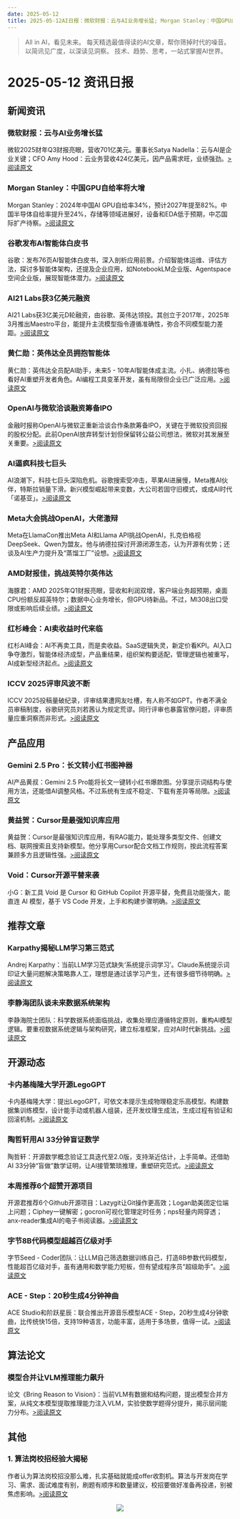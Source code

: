 ```yaml
---
date: 2025-05-12
title: 2025-05-12AI日报：微软财报：云与AI业务增长猛; Morgan Stanley：中国GPU自给率将大增; 谷歌发布AI智能体白皮书
---
```


> All in AI，看见未来。 每天精选最值得读的AI文章，帮你筛掉时代的噪音。 以简讯见广度，以深读见洞察。 技术、趋势、思考，一站式掌握AI世界。

# 2025-05-12 资讯日报

## 新闻资讯

### 微软财报：云与AI业务增长猛

微软2025财年Q3财报亮眼，营收701亿美元。董事长Satya Nadella：云与AI是企业关键；CFO Amy Hood：云业务营收424亿美元，因产品需求旺，业绩强劲。[>阅读原文](https://mp.weixin.qq.com/s?__biz=Mzg3Mzg5MjY3Nw==&chksm=cf0046c28178217bb5f5df15d8387ab2bd76ddf587c0d3572d1dddce466ee8c92a8a168ef1fe&idx=2&mid=2247520921&sn=6f0fdd5a25a8027cb7266611ee041396#rd)

### Morgan Stanley：中国GPU自给率将大增

Morgan Stanley：2024年中国AI GPU自给率34%，预计2027年提至82%。中国半导体自给率提升至24%，存储等领域进展好，设备和EDA低于预期，中芯国际扩产待察。[>阅读原文](https://mp.weixin.qq.com/s?__biz=MzIwMzgzNTQ1Nw==&chksm=974ff2dc53f908c4f17a55e94ac94eeb35531464ffc8bf73c89d9ecd1903f7518f34bd2e3ac3&idx=3&mid=2247650767&sn=6c010680d314dbfc8b47c93e56462511#rd)

### 谷歌发布AI智能体白皮书

谷歌：发布76页AI智能体白皮书，深入剖析应用前景。介绍智能体运维、评估方法，探讨多智能体架构，还提及企业应用，如NotebookLM企业版、Agentspace空间企业版，展现智能体潜力。[>阅读原文](https://mp.weixin.qq.com/s?__biz=MzI3MTA0MTk1MA==&chksm=f02e4a07789a65a1ae99812e826f298dca83b21dc4f8467cdab607d357a3d4990ecb59214144&idx=3&mid=2652593095&sn=0f3eaddbbab7aad9b43473bd4d88817e#rd)

### AI21 Labs获3亿美元融资

AI21 Labs获3亿美元D轮融资，由谷歌、英伟达领投。其创立于2017年，2025年3月推出Maestro平台，能提升主流模型指令遵循准确性，弥合不同模型能力差距。[>阅读原文](https://mp.weixin.qq.com/s?__biz=Mzg3Mzg5MjY3Nw==&chksm=cf85c007d244815e4a5ef949a41bc6635df36387224ba219d40839e1c3fc2f16eb935e202da6&idx=3&mid=2247520921&sn=716e33652c386df8ebb0a2c0c4e7d1de#rd)

### 黄仁勋：英伟达全员拥抱智能体

黄仁勋：英伟达全员配AI助手，未来5 - 10年AI智能体成主流。小扎、纳德拉等也看好AI重塑开发者角色。AI编程工具变革开发，虽有局限但企业已广泛应用。[>阅读原文](https://mp.weixin.qq.com/s?__biz=MzI3MTA0MTk1MA==&chksm=f01d5580838e402379229120e67b331b5bcfa56db44fb9e965de26abd7dc2fa3dea8e9b82095&idx=2&mid=2652593095&sn=78043090438b28ecc36dba721e9aec29#rd)

### OpenAI与微软洽谈融资筹备IPO

金融时报称OpenAI与微软正重新洽谈合作条款筹备IPO，关键在于微软投资回报的股权分配。此前OpenAI放弃转型计划但保留转公益公司想法，微软对其发展至关重要。[>阅读原文](https://mp.weixin.qq.com/s?__biz=Mzg3Mzg5MjY3Nw==&chksm=cf9d0415220e0c13cfcdb26cb700563f4d072ca5e77e4c690ee99c27dd29b022a24b1c4774ef&idx=1&mid=2247520921&sn=a2a9135fa63fd748dafe7b93758af349#rd)

### AI逼疯科技七巨头

AI浪潮下，科技七巨头深陷危机。谷歌搜索受冲击，苹果AI进展慢，Meta推AI伙伴，特斯拉销量下滑。新兴模型崛起带来变数，大公司若固守旧模式，或成AI时代「诺基亚」。[>阅读原文](https://mp.weixin.qq.com/s?__biz=MzI3MTA0MTk1MA==&chksm=f06cbd236e8fa27df0ce57e77d2dcc6ebea9fcfcf5042ed04ba822fa1ef218cfabdc7fe41d55&idx=1&mid=2652593095&sn=e118f937170dd7962f81627c834522e5#rd)

### Meta大会挑战OpenAI，大佬激辩

Meta在LlamaCon推出Meta AI和Llama API挑战OpenAI，扎克伯格视DeepSeek、Qwen为盟友。他与纳德拉探讨开源闭源生态，认为开源有优势；还谈及AI生产力提升及“蒸馏工厂”设想。[>阅读原文](https://mp.weixin.qq.com/s?__biz=MzU1NDA4NjU2MA==&chksm=fa09169afa10683ae3161d7758c5355acb81158d0d1423836d497e66344b8993faee8b32a340&idx=2&mid=2247638789&sn=f09df10e13284f575fadbb02e0249959#rd)

### AMD财报佳，挑战英特尔英伟达

海豚君：AMD 2025年Q1财报亮眼，营收和利润双增，客户端业务超预期，桌面CPU份额反超英特尔；数据中心业务增长，但GPU待新品。不过，MI308出口受限或影响后续业绩。[>阅读原文](https://mp.weixin.qq.com/s?__biz=MzIwMzgzNTQ1Nw==&chksm=977dc97f8591d4e57296d35506743a49eeafa34cfbebb83129bf8cd2b835e57d0c491b0cecd9&idx=2&mid=2247650767&sn=237afd4a4d1b09c4da95c2e72d57d5bf#rd)

### 红杉峰会：AI卖收益时代来临

红杉AI峰会：AI不再卖工具，而是卖收益。SaaS逻辑失灵，新定价看KPI。AI入口争夺激烈，智能体经济成型，产品重结果，组织架构要适配，管理逻辑也被重写，AI成新型经济起点。[>阅读原文](https://mp.weixin.qq.com/s?__biz=Mzg5NTc0MjgwMw==&chksm=c12fcf4fb8bfef44425debd4d011441a1a5d3adf875ba145d85800ed2070f7f231643636634e&idx=1&mid=2247516135&sn=a96d3a9a56cfcab74a31899bc9bd8a3c#rd)

### ICCV 2025评审风波不断

ICCV 2025投稿量破纪录，评审结果遭网友吐槽，有人称不如GPT。作者不满全员审稿制度，谷歌研究员刘若茜认为规定荒谬。同行评审也暴露官僚问题，评审质量应重洞察而非形式。[>阅读原文](https://mp.weixin.qq.com/s?__biz=MzI3MTA0MTk1MA==&chksm=f041a9bf8fd58b98644b715407b704780781c8451820eb7e1ab21886fd60c745534acc157d12&idx=1&mid=2652593122&sn=b412e88fa093c06a220f611d2ebb5f49#rd)

## 产品应用

### Gemini 2.5 Pro：长文转小红书图神器

AI产品黄叔：Gemini 2.5 Pro能将长文一键转小红书爆款图。分享提示词结构与使用方法，还能借AI调整风格。不过系统有生成不稳定、下载有差异等局限。[>阅读原文](https://mp.weixin.qq.com/s?__biz=MjM5ODU1MzQzOQ==&chksm=b06af46e6b001963ae0ce7ac9ecb9d4789fcd446b12efcd2509497acbbd3e57f98c003aebf6d&idx=1&mid=2451426381&sn=256184b5dbcf69338168cf84322aa151#rd)

### 黄益贺：Cursor是最强知识库应用

黄益贺：Cursor是最强知识库应用，有RAG能力，能处理多类型文件、创建文档、联网搜索且支持新模型。他分享用Cursor配合文档工作规则，按此流程答案兼顾多方且逻辑性强。[>阅读原文](https://mp.weixin.qq.com/s?__biz=MzkyNzU0MzQwOQ==&chksm=c3c3dcfd37adf1b1979ce75f7e84f1af9d96337edca843adc19997ecf477bcb037d404b413a0&idx=1&mid=2247484313&sn=9df4d0f85db0f13ab142b635c7edb1dc#rd)

### Void：Cursor开源平替来袭

小G：新工具 Void 是 Cursor 和 GitHub Copilot 开源平替，免费且功能强大，能直连 AI 模型，基于 VS Code 开发，上手和构建步骤明确。[>阅读原文](https://mp.weixin.qq.com/s?__biz=MzkxNjQ4MzMyOA==&chksm=c052b82a26db1437420976b0c11e4e85c56cf444accb30848ad74151b5779a0257fd2ea0c3ed&idx=1&mid=2247493111&sn=84bedf44a77a97a60e69f3b924e9c429#rd)

## 推荐文章

### Karpathy揭秘LLM学习第三范式

Andrej Karpathy：当前LLM学习范式缺失‘系统提示词学习’。Claude系统提示词印证大量问题解决策略靠人工，理想是通过该学习产生，还有很多细节待明确。[>阅读原文](https://mp.weixin.qq.com/s?__biz=Mzg3MTkxMjYzOA==&chksm=cf4edfd4f96a5eacada753848544398bd72b97ce0a72a309f354fc38304e0d58521a39f3ce66&idx=1&mid=2247504480&sn=cb668668d10b7372ae6eaed3d7a9f43d#rd)

### 李静海团队谈未来数据系统架构

李静海院士团队：科学数据系统面临挑战，收集处理应遵循特定原则，重构AI模型逻辑。要重视数据系统逻辑与架构研究，建立标准框架，应对AI时代新挑战。[>阅读原文](https://mp.weixin.qq.com/s?__biz=MzU4ODk1NDUwOA==&chksm=fce89929b9996956efda9c6c505f087f9f0ead9a0059eb1d841cba7057b542acc6c9a28f75bb&idx=1&mid=2247514117&sn=ff9b9646af483e7e381142194e14dc53#rd)

## 开源动态

### 卡内基梅隆大学开源LegoGPT

卡内基梅隆大学：提出LegoGPT，可依文本提示生成物理稳定乐高模型。构建数据集训练模型，设计能手动或机器人组装，还开发纹理生成法，生成过程有验证和回滚机制。[>阅读原文](https://mp.weixin.qq.com/s?__biz=MzkzNTY3NjM1Ng==&chksm=c39008911938cc2fa23138ac6f0173470c8708fbd22b3e8d26602a5f4afeb142bc5d1b49714b&idx=1&mid=2247491943&sn=871e2216e50795b26816055011d23818#rd)

### 陶哲轩用AI 33分钟盲证数学

陶哲轩：开源数学概念验证工具迭代至2.0版，支持渐近估计，上手简单。还借助AI 33分钟“盲做”数学证明，让AI接管繁琐推理，重塑研究范式。[>阅读原文](https://mp.weixin.qq.com/s?__biz=MzI3MTA0MTk1MA==&chksm=f0808490da1a2ff36127c032ae1912ff622925c791e1dbda092b74d180a61a916d804ba50507&idx=1&mid=2652593119&sn=1b3a2dfac6d4bcfe180a4d66287ae520#rd)

### 本周推荐6个超赞开源项目

开源君推荐6个Github开源项目：Lazygit让Git操作更高效；Logan助美团定位端上问题；Ciphey一键解密；gocron可视化管理定时任务；nps轻量内网穿透；anx-reader集成AI的电子书阅读器。[>阅读原文](https://mp.weixin.qq.com/s?__biz=MzkwNzU4NTMyMA==&chksm=c1a66520e48a14413f27c881c39e5d8764cb01dc4de69f570501caa3d0955dbb597a38869891&idx=1&mid=2247495803&sn=7434ba1194dd57387387d6fc8c32c6ea#rd)

### 字节8B代码模型超越百亿级对手

字节Seed - Coder团队：让LLM自己筛选数据训练自己，打造8B参数代码模型，性能超百亿级对手，虽有通用和数学能力短板，但有望成程序员“超级助手”。[>阅读原文](https://mp.weixin.qq.com/s?__biz=MzI3ODgwODA2MA==&chksm=ea33eed932515358b8f5c08e0cc101f6163e35e263d201b366cc797247b0b1e1ffa90847f3f2&idx=1&mid=2247538683&sn=b0ee9b0cabc8e87290c38ae45a79377d#rd)

### ACE - Step：20秒生成4分钟神曲

ACE Studio和阶跃星辰：联合推出开源音乐模型ACE - Step，20秒生成4分钟歌曲，比传统快15倍，支持19种语言，功能丰富，适用于多场景，值得一试。[>阅读原文](https://mp.weixin.qq.com/s?__biz=MzkwMjQ0NzI0OQ==&chksm=c11e2a5ad07b88a0da42edb108534ae36dedc08845cbd68cf5a0e143211368d95a6a1546b37b&idx=1&mid=2247502202&sn=b943386b0edc28a390d3bfa6f108504e#rd)

## 算法论文

### 模型合并让VLM推理能力飙升

论文《Bring Reason to Vision》：当前VLM有数据和结构问题，提出模型合并方案，从纯文本模型提取推理能力注入VLM，实验使数学题得分提升，揭示层间能力分布。[>阅读原文](https://mp.weixin.qq.com/s?__biz=MzI3ODgwODA2MA==&chksm=eaee2982e68b367b92be95deaddcb0db24c7b02efbadaf57cae2fb2d03418ba4bb06a546ea0c&idx=2&mid=2247538683&sn=6145b3b302e97dd7de4c7abaf1432c4d#rd)

## 其他

### 1. 算法岗校招经验大揭秘

作者认为算法岗校招没那么难，扎实基础就能成offer收割机。算法与开发岗在学习、需求、面试难度有别，刷题有顺序和数量建议，校招要做好准备再投递，别被焦虑影响。[>阅读原文](https://mp.weixin.qq.com/s?__biz=Mzg2ODExMjc4NQ==&chksm=cf71ffc8d1635abbbc5dfb8288bac2ef424b4652a563434e64b419ebbf9110f79c38c2f7c768&idx=1&mid=2247489428&sn=e4dd1cab16af9dfbc9581d79b755ef5a#rd)



<p style="text-align: center;">
            <img src="https://mmbiz.qpic.cn/sz_mmbiz_png/nUdl0pLHXXYY3LiaoXGeYrvCyMouK7WnJ35tic6NtXT3dy4icpz7ep1B27hGiahgQ1Gicj8qSjJzlo8g761N4P7ibgOg/640?wx_fmt=png&amp;from=appmsg" style="max-width: 800px; object-fit: cover;" />
        </p>
        